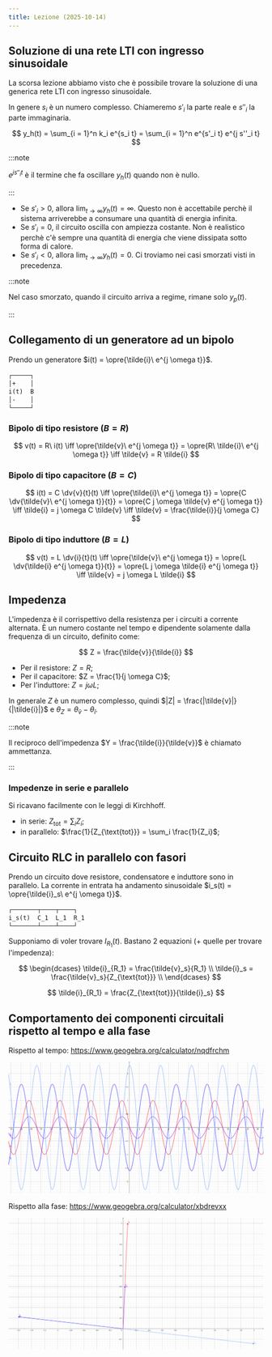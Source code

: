 ```yaml
---
title: Lezione (2025-10-14)
---
```


## Soluzione di una rete LTI con ingresso sinusoidale

La scorsa lezione abbiamo visto che è possibile trovare la soluzione di una
generica rete LTI con ingresso sinusoidale.

In genere $s_i$ è un numero complesso. Chiameremo $s'_i$ la parte reale e
$s''_i$ la parte immaginaria.

$$
y_h(t) = \sum_{i = 1}^n k_i e^{s_i t} = \sum_{i = 1}^n e^{s'_i t} e^{j s''_i t}
$$

:::note

$e^{j s''_i t}$ è il termine che fa oscillare $y_h(t)$ quando non è nullo.

:::

- Se $s'_i > 0$, allora $\lim_{t \to \infty} y_h(t) = \infty$. Questo non è
  accettabile perchè il sistema arriverebbe a consumare una quantità di energia
  infinita.
- Se $s'_i = 0$, il circuito oscilla con ampiezza costante. Non è realistico
  perchè c'è sempre una quantità di energia che viene dissipata sotto forma di
  calore.
- Se $s'_i < 0$, allora $\lim_{t \to \infty} y_h(t) = 0$. Ci troviamo nei casi
  smorzati visti in precedenza.

:::note

Nel caso smorzato, quando il circuito arriva a regime, rimane solo $y_p(t)$.

:::

## Collegamento di un generatore ad un bipolo

Prendo un generatore $i(t) = \opre{\tilde{i}\ e^{j \omega t}}$.

```
┌─────┐
│+    │
i(t)  B
│-    │
└─────┘
```

### Bipolo di tipo resistore ($B = R$)

$$
v(t) = R\ i(t)
  \iff \opre{\tilde{v}\ e^{j \omega t}} = \opre{R\ \tilde{i}\ e^{j \omega t}}
  \iff \tilde{v} = R \tilde{i}
$$

### Bipolo di tipo capacitore ($B = C$)

$$
i(t) = C \dv{v}{t}(t)
  \iff \opre{\tilde{i}\ e^{j \omega t}} = \opre{C \dv{\tilde{v}\ e^{j \omega t}}{t}} = \opre{C j \omega \tilde{v} e^{j \omega t}}
  \iff \tilde{i} = j \omega C \tilde{v}
  \iff \tilde{v} = \frac{\tilde{i}}{j \omega C}
$$

### Bipolo di tipo induttore ($B = L$)

$$
v(t) = L \dv{i}{t}(t)
  \iff \opre{\tilde{v}\ e^{j \omega t}} = \opre{L \dv{\tilde{i} e^{j \omega t}}{t}} = \opre{L j \omega \tilde{i} e^{j \omega t}}
  \iff \tilde{v} = j \omega L \tilde{i}
$$

## Impedenza

L'impedenza è il corrispettivo della resistenza per i circuiti a corrente
alternata. È un numero costante nel tempo e dipendente solamente dalla frequenza
di un circuito, definito come:

$$
Z = \frac{\tilde{v}}{\tilde{i}}
$$

- Per il resistore: $Z = R$;
- Per il capacitore: $Z = \frac{1}{j \omega C}$;
- Per l'induttore: $Z = j \omega L$;

In generale $Z$ è un numero complesso, quindi
$|Z| = \frac{|\tilde{v}|}{|\tilde{i}|}$ e
$\theta_Z = \theta_{\tilde{v}} - \theta_{\tilde{i}}$.

:::note

Il reciproco dell'impedenza $Y = \frac{\tilde{i}}{\tilde{v}}$ è chiamato
ammettanza.

:::

### Impedenze in serie e parallelo

Si ricavano facilmente con le leggi di Kirchhoff.

- in serie: $Z_{\text{tot}} = \sum_i Z_i$;
- in parallelo: $\frac{1}{Z_{\text{tot}}} = \sum_i \frac{1}{Z_i}$;

## Circuito RLC in parallelo con fasori

Prendo un circuito dove resistore, condensatore e induttore sono in parallelo.
La corrente in entrata ha andamento sinusoidale
$i_s(t) = \opre{\tilde{i}_s\ e^{j \omega t}}$.

```
┌───────┬────┬────┐
i_s(t)  C_1  L_1  R_1
└───────┴────┴────┘
```

Supponiamo di voler trovare $I_{R_1}(t)$. Bastano 2 equazioni (+ quelle per
trovare l'impedenza):

$$
\begin{dcases}
\tilde{i}_{R_1} = \frac{\tilde{v}_s}{R_1} \\
\tilde{i}_s = \frac{\tilde{v}_s}{Z_{\text{tot}}} \\
\end{dcases}
$$

$$
\tilde{i}_{R_1} = \frac{Z_{\text{tot}}}{\tilde{i}_s}
$$

## Comportamento dei componenti circuitali rispetto al tempo e alla fase

Rispetto al tempo: https://www.geogebra.org/calculator/nqdfrchm

![Grafico](../../../../../images/fisica-2/comportamento-componenti-rispetto-a-tempo.png)

Rispetto alla fase: https://www.geogebra.org/calculator/xbdrevxx

![Grafico](../../../../../images/fisica-2/comportamento-componenti-rispetto-a-fase.png)
